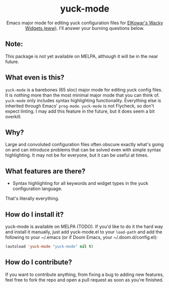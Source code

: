 <div align="center">

# yuck-mode

Emacs major mode for editing yuck configuration files for [ElKowar's Wacky Widgets (eww)](https://github.com/elkowar/eww). I'll answer your burning questions below.

</div>

## Note:
This package is not yet available on MELPA, although it will be in the near future.

## What even is this?

`yuck-mode` is a barebones (65 sloc) major mode for editing yuck config files. It is nothing more than the most minimal major mode that you can think of.
`yuck-mode` only includes syntax highlighting functionality. Everything else is inherited through Emacs' `prog-mode`. `yuck-mode` is not Flycheck, so don't expect linting. I may add this feature in the future, but it does seem a bit overkill.

## Why?

Large and convoluted configuration files often obscure exactly what's going on and can introduce problems that can be solved
even with simple syntax highlighting. It may not be for everyone, but it can be useful at times.

## What features are there?

+ Syntax highlighting for all keywords and widget types in the yuck configuration language.

That's literally everything.

## How do I install it?

yuck-mode is available on MELPA (TODO).
If you'd like to do it the hard way and install it manually,
just add yuck-mode.el to your `load-path` and add the following to your ~/.emacs (or if Doom Emacs, your ~/.doom.d/config.el):
```lisp
(autoload 'yuck-mode "yuck-mode" nil t)
```

## How do I contribute?

If you want to contribute anything, from fixing a bug to adding new 
features, feel free to fork the repo and open a pull request as soon as you're finished.
